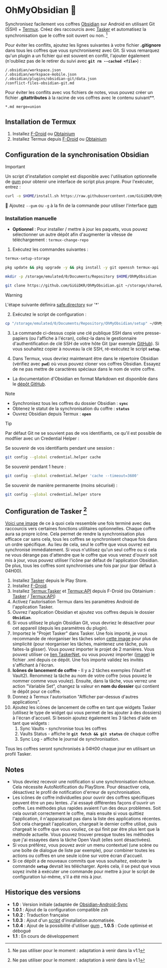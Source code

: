 # OhMyObsidian 📑

Synchronisez facilement vos coffres [Obsidian](https://github.com/obsidianmd/obsidian-releases) sur Android en utilisant Git (SSH) + [Termux](https://github.com/termux/termux-app). Créez des raccourcis avec [Tasker](https://play.google.com/store/apps/details?id=net.dinglisch.android.tasker) et automatisez la synchronisation que le coffre soit ouvert ou non. [^1]

Pour éviter les conflits, ajoutez les lignes suivantes à votre fichier **.gitignore** dans tous les coffres que vous synchroniserez avec Git. Si vous remarquez qu'un plugin a un fichier qui est souvent en conflit, l'ajouter également (n'oubliez pas de le retirer du suivi avec **`git rm --cached <file>`**) :

```gitignore
/.obsidian/workspace.json
/.obsidian/workspace-mobile.json
/.obsidian/plugins/obsidian-git/data.json
/conflict-files-obsidian-git.md
```

Pour éviter les conflits avec vos fichiers de notes, vous pouvez créer un fichier **.gitattributes** à la racine de vos coffres avec le contenu suivant**.

```gitattributes
*.md merge=union
```

## Installation de Termux

1. Installez [F-Droid](https://f-droid.org/en/) ou [Obtainium](https://github.com/ImranR98/Obtainium)
2. Installez Termux depuis [F-Droid](https://f-droid.org/en/packages/com.termux/) ou [Obtainium](https://github.com/termux/termux-app)

## Configuration de la synchronisation Obsidian

> [!IMPORTANT]
> Un script d'installation complet est disponible avec l'utilisation optionnelle de [gum](https://github.com/charmbracelet/gum) pour obtenir une interface de script plus propre.
> Pour l'exécuter, entrez :
> ```bash
> curl -o $HOME/install.sh https://raw.githubusercontent.com/GiGiDKR/OhMyObsidian/main/install.sh && chmod +x $HOME/install.sh && $HOME/install.sh
> ```
> 🎀 Ajoutez `--gum` ou `-g` à la fin de la commande pour utiliser l'interface [gum](https://github.com/charmbracelet/gum)

### Installation manuelle

- **Optionnel** : Pour installer / mettre à jour les paquets, vous pouvez sélectionner un autre dépôt afin d'augmenter la vitesse de téléchargement : `termux-change-repo`

1. Exécutez les commandes suivantes :
```bash
termux-setup-storage
```
```bash
pkg update && pkg upgrade -y && pkg install -y git openssh termux-api
```
```bash
mkdir -p /storage/emulated/0/Documents/Repository $HOME/OhMyObsidian
```
```bash
git clone https://github.com/GiGiDKR/OhMyObsidian.git ~/storage/shared/Documents/Repository/OhMyObsidian
```
> [!WARNING]
> L'étape suivante définira [safe.directory](https://git-scm.com/docs/git-config/2.35.2#Documentation/git-config.txt-safedirectory) sur '*'

2. Exécutez le script de configuration :
```bash
cp "/storage/emulated/0/Documents/Repository/OhMyObsidian/setup" ~/OhMyObsidian/ && chmod +x "$HOME/OhMyObsidian/setup" && source "$HOME/OhMyObsidian/setup"
```
3. La commande ci-dessus copie une clé publique SSH dans votre presse-papiers (ou l'affiche à l'écran), collez-la dans le gestionnaire d'authentification de clé SSH de votre hôte Git (par exemple [GitHub](https://github.com/settings/keys)). Si vous souhaitez copier à nouveau la clé SSH, ré-exécutez le script **`setup`**.

4. Dans Termux, vous devriez maintenant être dans le répertoire Obsidian (vérifiez avec **`pwd`**) où vous pouvez cloner vos coffres Obsidian. Essayez de ne pas mettre de caractères spéciaux dans le nom de votre coffre.

- La documentation d'Obsidian en format Markdown est disponible dans le [dépôt GitHub](https://github.com/obsidianmd/obsidian-help/tree/master/fr).

> [!NOTE]
> - Synchronisez tous les coffres du dossier Obsidian :
> **`sync`**
> - Obtenez le statut de la synchronisation du coffre :
> **`status`** 
> - Ouvrez Obsidian depuis Termux : 
> **`open`**

> [!TIP]
> Par défaut Git ne se souvient pas de vos identifiants, ce qu'il est possible de modfiier avec un Credential Helper :
>
> Se souvenir de vos identifiants pendant une session :
> ```bash
> git config --global credential.helper cache
> ```
> Se souvenir pendant 1 heure :
> ```bash
> git config --global credential.helper 'cache --timeout=3600'
> ```
> Se souvenir de manière permanente (moins sécurisé) :
> ```bash
> git config --global credential.helper store
> ```

## Configuration de Tasker [^1]

[Voici une image](https://bit.ly/40hLIyt) de ce à quoi cela ressemble une fois terminé avec des raccourcis vers certaines fonctions utilitaires optionnelles. Chaque coffre aura sa propre icône. Cela permet de rendre la synchronisation plus efficace car sans cela, tous les coffres se synchronisent chaque fois dans un ordre spécifique. Au lieu de cela, seul le coffre que vous ouvrez est synchronisé immédiatement. Si vous n'utilisez qu'un seul coffre ou si cela ne vous dérange pas d'attendre que le coffre que vous venez d'ouvrir soit mis à jour, vous pouvez utiliser l'icône par défaut de l'application Obsidian. De plus, tous les coffres sont synchronisés une fois par jour (par défaut à 04H00).

1. Installez [Tasker](https://play.google.com/store/apps/details?id=net.dinglisch.android.tasker) depuis le Play Store.
2. Installez [F-Droid](https://f-droid.org/en/).
3. Installez [Termux:Tasker](https://f-droid.org/en/packages/com.termux.tasker/) et [Termux:API](https://f-droid.org/en/packages/com.termux.api/) depuis F-Droid (ou Obtainium : [Tasker](https://github.com/termux/termux-tasker) / [Termux:API](https://github.com/termux/termux-api))
2. Activez l'autorisation Termux dans les paramètres Android de l'application Tasker.
3. Ouvrez l'application Obsidian et ajoutez vos coffres depuis le dossier **`Obsidian`**.
4. Si vous utilisez le plugin Obsidian Git, vous devriez le désactiver pour cet appareil (depuis les paramètres du plugin).
5. Importez le "Projet Tasker" dans Tasker. Une fois importé, je vous recommande de réorganiser les tâches selon [cette image](https://imgur.com/a/6Gj6aRj) pour plus de simplicité (pour réorganiser les tâches, maintenez une tâche, puis faites-la glisser). Vous pouvez importer le projet de 2 manières. Vous pouvez utiliser ce [lien TaskerNet](https://taskernet.com/shares/?user=AS35m8n3cQwLQVpqM%2Fik6LZsANJ%2F8SkOXbatTM3JXxEQY4KYaxES06TbTgTRcO7ziHKZXfzQKT1B&id=Project%3AObsidian+Syncing), ou vous pouvez importer ([image](https://imgur.com/a/Fvyl8HF)) le fichier .xml depuis ce dépôt. Une fois importé validez les invités s'affichant à l'écran.
6. **Icônes de lancement de coffre** - Il y a 2 tâches exemples (Vault1 et Vault2). Renommez la tâche au nom de votre coffre (vous pouvez le nommer comme vous voulez). Ensuite, dans la tâche, vous verrez une action "Variable Set", changez la valeur en **nom du dossier** qui contient le dépôt pour ce coffre.
7. Donnez à Termux l'autorisation "Afficher par-dessus d'autres applications".
8. Ajoutez les icônes de lancement de coffre en tant que widgets Tasker (utilisez le type de widget qui vous permet de les ajouter à des dossiers) à l'écran d'accueil. Si besoin ajoutez également les 3 tâches d'aide en tant que widgets :
   1. Sync Vaults   - synchronise tous les coffres
   2. Vaults Status - affiche le **`git fetch && git status`** de chaque coffre
   3. Sync Log      - affiche le journal de synchronisation.

Tous les coffres seront synchronisés à 04H00 chaque jour en utilisant un profil Tasker.

[^1]: Ne pas utiliser pour le moment : adaptation à venir dans la v1.1

## Notes

- Vous devriez recevoir une notification si une synchronisation échoue. Cela nécessite AutoNotification du PlayStore. Pour désactiver cela, désactivez le profil de notification d'erreur de synchronisation.
- Les icônes de coffre individuelles pour ouvrir des coffres spécifiques peuvent être un peu lentes. J'ai essayé différentes façons d'ouvrir un coffre. Les méthodes plus rapides avaient l'un des deux problèmes. Soit cela ouvrait correctement le coffre, mais ensuite si vous quittiez l'application, il n'apparaissait pas dans la liste des applications récentes. Soit cela chargeait l'application, chargeait le dernier coffre utilisé, puis chargeait le coffre que vous vouliez, ce qui finit par être plus lent que la méthode actuelle. Vous pouvez trouver presque toutes les méthodes que j'ai essayées dans la tâche Open Vault (elles sont désactivées).
- Si vous préférez, vous pouvez avoir un menu contextuel (une scène ou une boîte de dialogue de liste par exemple), pour combiner toutes les actions ou coffres en une seule icône sur votre écran d'accueil.
- Si ce dépôt a de nouveaux commits que vous souhaitez, exécuter la commande **`setup`** devrait les télécharger. Après cela, il se peut que vous soyez invité à exécuter une commande pour mettre à jour le script de configuration lui-même, s'il a été mis à jour.

## Historique des versions

- **1.0** : Version initiale (adaptée de [Obsidian-Android-Sync](https://github.com/DovieW/obsidian-android-sync)
- **1.0.1** : Ajout de la configuration compatible zsh
- **1.0.2** : Traduction française 
- **1.0.3** : Ajout d'un [script](install.sh) d'installation automatisée.
- **1.0.4** : Ajout de la possibilité d'utiliser [gum](https://github.com/charmbracelet/gum)
_ **1.0.5** : Code optimisé et débogué
- **1.1** : En cours de développement